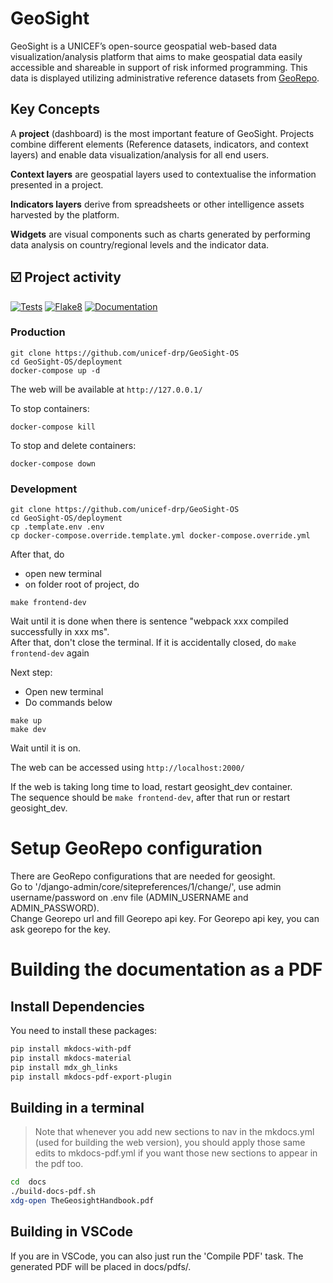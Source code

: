 # GeoSight

GeoSight is a UNICEF’s open-source geospatial web-based data visualization/analysis platform that aims to make geospatial data easily accessible and shareable in support of risk informed programming. This data is displayed utilizing administrative reference datasets from [GeoRepo](https://github.com/unicef-drp/GeoRepo-OS).

## Key Concepts

A **project** (dashboard) is the most important feature of GeoSight. Projects combine different elements (Reference datasets, indicators, and context layers) and enable data visualization/analysis for all end users.

**Context layers** are geospatial layers used to contextualise the information presented in a project.

**Indicators layers** derive from spreadsheets or other intelligence assets harvested by the platform.

**Widgets** are visual components such as charts generated by performing data analysis on country/regional levels and the indicator data.

## :ballot_box_with_check: Project activity

[![Tests](https://github.com/unicef-drp/GeoSight-OS/workflows/Tests/badge.svg)](https://github.com/unicef-drp/GeoSight-OS/actions/workflows/tests.yaml)
[![Flake8](https://github.com/unicef-drp/GeoSight-OS/workflows/Flake8/badge.svg)](https://github.com/unicef-drp/GeoSight-OS/actions/workflows/flake8.yml)
[![Documentation](https://github.com/unicef-drp/GeoSight-OS/actions/workflows/BuildMKDocsAndPublishToGithubPages.yml/badge.svg)](https://unicef-drp.github.io/GeoSight-OS/)

### Production

```
git clone https://github.com/unicef-drp/GeoSight-OS
cd GeoSight-OS/deployment
docker-compose up -d
```

The web will be available at `http://127.0.0.1/`

To stop containers:

```
docker-compose kill
```

To stop and delete containers:

```
docker-compose down
```

### Development

```
git clone https://github.com/unicef-drp/GeoSight-OS
cd GeoSight-OS/deployment
cp .template.env .env
cp docker-compose.override.template.yml docker-compose.override.yml
```

After that, do
- open new terminal
- on folder root of project, do
```
make frontend-dev
```
Wait until it is done
when there is sentence "webpack xxx compiled successfully in xxx ms".<br>
After that, don't close the terminal.
If it is accidentally closed, do `make frontend-dev` again

Next step:
- Open new terminal
- Do commands below
```
make up
make dev
```

Wait until it is on.

The web can be accessed using `http://localhost:2000/`

If the web is taking long time to load, restart geosight_dev container.<br>
The sequence should be `make frontend-dev`, after that run or restart geosight_dev. 

# Setup GeoRepo configuration

There are GeoRepo configurations that are needed for geosight.<br>
Go to '/django-admin/core/sitepreferences/1/change/', use admin username/password on .env file (ADMIN_USERNAME and ADMIN_PASSWORD).<br>
Change Georepo url and fill Georepo api key. For Georepo api key, you can ask georepo for the key.

# Building the documentation as a PDF

## Install Dependencies

You need to install these packages:

```bash
pip install mkdocs-with-pdf
pip install mkdocs-material
pip install mdx_gh_links
pip install mkdocs-pdf-export-plugin
```

## Building in a terminal

> Note that whenever you add new sections to nav in the mkdocs.yml
> (used for building the web version), you should apply those same
> edits to mkdocs-pdf.yml if you want those new sections to appear
> in the pdf too.

```bash
cd  docs
./build-docs-pdf.sh
xdg-open TheGeosightHandbook.pdf
```

## Building in VSCode

If you are in VSCode, you can also just run the 'Compile PDF' task. The
generated PDF will be placed in docs/pdfs/.
